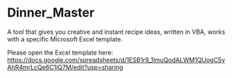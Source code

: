 Dinner_Master
=============

A tool that gives you creative and instant recipe ideas, written in VBA, works with a specific Microsoft Excel template.

Please open the Excel template here:
https://docs.google.com/spreadsheets/d/1ESB1r9_1lmuQodALWM1QUogC5yAhR4mrLcQe6C1lQ7M/edit?usp=sharing
